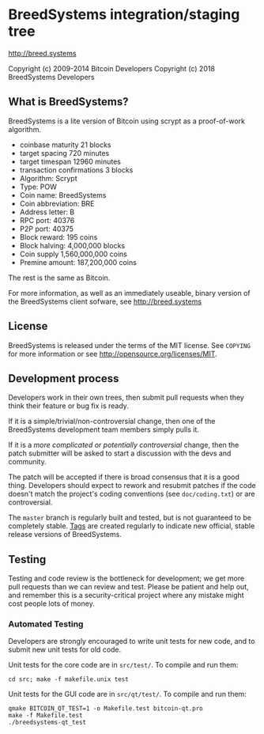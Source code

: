 BreedSystems integration/staging tree
================================

http://breed.systems

Copyright (c) 2009-2014 Bitcoin Developers
Copyright (c) 2018 BreedSystems Developers

What is BreedSystems?
----------------

BreedSystems is a lite version of Bitcoin using scrypt as a proof-of-work algorithm.
- coinbase maturity	21 blocks
- target spacing	720 minutes
- target timespan	12960 minutes
- transaction confirmations	3 blocks
- Algorithm: Scrypt
- Type: POW
- Coin name:	BreedSystems
- Coin abbreviation: BRE
- Address letter:	B
- RPC port:	40376
- P2P port:	40375
- Block reward:	195 coins
- Block halving:	4,000,000 blocks
- Coin supply	1,560,000,000 coins
- Premine amount:	187,200,000 coins

The rest is the same as Bitcoin.
  
For more information, as well as an immediately useable, binary version of
the BreedSystems client sofware, see http://breed.systems

License
-------

BreedSystems is released under the terms of the MIT license. See `COPYING` for more
information or see http://opensource.org/licenses/MIT.

Development process
-------------------

Developers work in their own trees, then submit pull requests when they think
their feature or bug fix is ready.

If it is a simple/trivial/non-controversial change, then one of the BreedSystems
development team members simply pulls it.

If it is a *more complicated or potentially controversial* change, then the patch
submitter will be asked to start a discussion with the devs and community.

The patch will be accepted if there is broad consensus that it is a good thing.
Developers should expect to rework and resubmit patches if the code doesn't
match the project's coding conventions (see `doc/coding.txt`) or are
controversial.

The `master` branch is regularly built and tested, but is not guaranteed to be
completely stable. [Tags](https://github.com/breedsystems-project/breedsystems/tags) are created
regularly to indicate new official, stable release versions of BreedSystems.

Testing
-------

Testing and code review is the bottleneck for development; we get more pull
requests than we can review and test. Please be patient and help out, and
remember this is a security-critical project where any mistake might cost people
lots of money.

### Automated Testing

Developers are strongly encouraged to write unit tests for new code, and to
submit new unit tests for old code.

Unit tests for the core code are in `src/test/`. To compile and run them:

    cd src; make -f makefile.unix test

Unit tests for the GUI code are in `src/qt/test/`. To compile and run them:

    qmake BITCOIN_QT_TEST=1 -o Makefile.test bitcoin-qt.pro
    make -f Makefile.test
    ./breedsystems-qt_test

